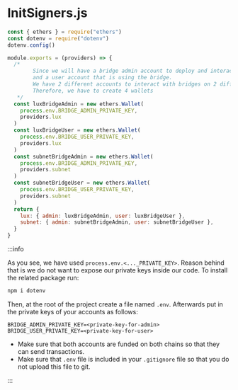 # InitSigners.js

```javascript
const { ethers } = require("ethers")
const dotenv = require("dotenv")
dotenv.config()

module.exports = (providers) => {
  /* 
		Since we will have a bridge admin account to deploy and interact with bridges
   		and a user account that is using the bridge.
   		We have 2 different accounts to interact with bridges on 2 different chains
   		Therefore, we have to create 4 wallets
   */
  const luxBridgeAdmin = new ethers.Wallet(
    process.env.BRIDGE_ADMIN_PRIVATE_KEY,
    providers.lux
  )
  const luxBridgeUser = new ethers.Wallet(
    process.env.BRIDGE_USER_PRIVATE_KEY,
    providers.lux
  )
  const subnetBridgeAdmin = new ethers.Wallet(
    process.env.BRIDGE_ADMIN_PRIVATE_KEY,
    providers.subnet
  )
  const subnetBridgeUser = new ethers.Wallet(
    process.env.BRIDGE_USER_PRIVATE_KEY,
    providers.subnet
  )
  return {
    lux: { admin: luxBridgeAdmin, user: luxBridgeUser },
    subnet: { admin: subnetBridgeAdmin, user: subnetBridgeUser },
  }
}
```

:::info

As you see, we have used `process.env.<..._PRIVATE_KEY>`. Reason behind that is
we do not want to expose our private keys inside our code. To install the
related package run:

```bash
npm i dotenv
```

Then, at the root of the project create a file named `.env`. Afterwards put in
the private keys of your accounts as follows:

```text
BRIDGE_ADMIN_PRIVATE_KEY=<private-key-for-admin>
BRIDGE_USER_PRIVATE_KEY=<private-key-for-user>
```

- Make sure that both accounts are funded on both chains so that they can send transactions.
- Make sure that `.env` file is included in your `.gitignore` file so that you
  do not upload this file to git.

:::
